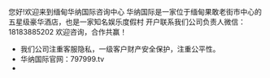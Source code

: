 您好!欢迎来到缅甸华纳国际咨询中心
华纳国际是一家位于缅甸果敢老街市中心的五星级豪华酒店，也是一家知名娱乐度假村
开户联系我们公司负责人微信：18183885202 欢迎咨询，合作共赢！
- 我们公司注重客服隐私，一级客户财产安全保护，注重公平性。
- 华纳国际官网：797999.tv
-   

<!---
kf88839/kf88839 is a ✨ special ✨ repository because its `README.md` (this file) appears on your GitHub profile.
You can click the Preview link to take a look at your changes.
--->
